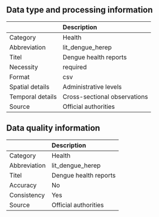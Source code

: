 ## Data type and processing information 

|                  | Description                  |
|:-----------------|:-----------------------------|
| Category         | Health                       |
| Abbreviation     | lit_dengue_herep             |
| Titel            | Dengue health reports        |
| Necessity        | required                     |
| Format           | csv                          |
| Spatial details  | Administrative levels        |
| Temporal details | Cross-sectional observations |
| Source           | Official authorities         |

## Data quality information 

|              | Description           |
|:-------------|:----------------------|
| Category     | Health                |
| Abbreviation | lit_dengue_herep      |
| Titel        | Dengue health reports |
| Accuracy     | No                    |
| Consistency  | Yes                   |
| Source       | Official authorities  |